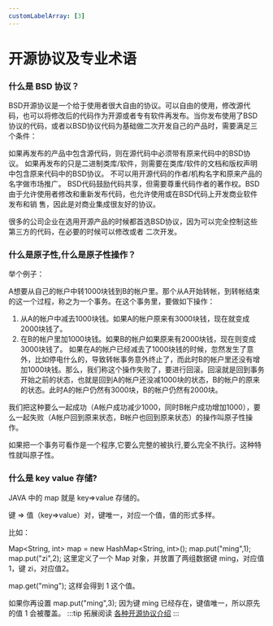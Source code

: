 ```yaml
---
customLabelArray: [3]
---
```

# 开源协议及专业术语

### 什么是 BSD 协议？
BSD开源协议是一个给于使用者很大自由的协议。可以自由的使用，修改源代码，也可以将修改后的代码作为开源或者专有软件再发布。当你发布使用了BSD协议的代码，或者以BSD协议代码为基础做二次开发自己的产品时，需要满足三个条件：

如果再发布的产品中包含源代码，则在源代码中必须带有原来代码中的BSD协议。
如果再发布的只是二进制类库/软件，则需要在类库/软件的文档和版权声明中包含原来代码中的BSD协议。
不可以用开源代码的作者/机构名字和原来产品的名字做市场推广。
BSD代码鼓励代码共享，但需要尊重代码作者的著作权。BSD由于允许使用者修改和重新发布代码，也允许使用或在BSD代码上开发商业软件发布和销 售，因此是对商业集成很友好的协议。

很多的公司企业在选用开源产品的时候都首选BSD协议，因为可以完全控制这些第三方的代码，在必要的时候可以修改或者 二次开发。


### 什么是原子性,什么是原子性操作？

举个例子：

A想要从自己的帐户中转1000块钱到B的帐户里。那个从A开始转帐，到转帐结束的这一个过程，称之为一个事务。在这个事务里，要做如下操作：

 1. 从A的帐户中减去1000块钱。如果A的帐户原来有3000块钱，现在就变成2000块钱了。
 2. 在B的帐户里加1000块钱。如果B的帐户如果原来有2000块钱，现在则变成3000块钱了。
如果在A的帐户已经减去了1000块钱的时候，忽然发生了意外，比如停电什么的，导致转帐事务意外终止了，而此时B的帐户里还没有增加1000块钱。那么，我们称这个操作失败了，要进行回滚。回滚就是回到事务开始之前的状态，也就是回到A的帐户还没减1000块的状态，B的帐户的原来的状态。此时A的帐户仍然有3000块，B的帐户仍然有2000块。

我们把这种要么一起成功（A帐户成功减少1000，同时B帐户成功增加1000），要么一起失败（A帐户回到原来状态，B帐户也回到原来状态）的操作叫原子性操作。

如果把一个事务可看作是一个程序,它要么完整的被执行,要么完全不执行。这种特性就叫原子性。


### 什么是 key value 存储?

JAVA 中的 map 就是 key=>value 存储的。

键 => 值（key=>value）对，键唯一，对应一个值，值的形式多样。

比如：

Map<String, int> map = new HashMap<String, int>();
map.put("ming",1);
map.put("zi",2);
这里定义了一个 Map 对象，并放置了两组数据键 ming，对应值 1，键 zi，对应值2。

map.get("ming");
这样会得到 1 这个值。

如果你再设置 map.put("ming",3); 因为键 ming 已经存在，键值唯一，所以原先的值 1 会被覆盖。
:::tip 拓展阅读
[各种开源协议介绍](https://www.runoob.com/w3cnote/open-source-license.html)
:::